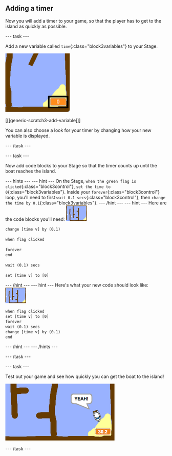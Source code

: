 ## Adding a timer

Now you will add a timer to your game, so that the player has to get to the island as quickly as possible.

--- task ---

Add a new variable called `time`{:class="block3variables"} to your Stage.

 ![screenshot](images/boat-variable-annotated.png)

[[[generic-scratch3-add-variable]]]

You can also choose a look for your timer by changing how your new variable is displayed.

--- /task ---

--- task ---

Now add code blocks to your Stage so that the timer counts up until the boat reaches the island.

--- hints ---
--- hint ---
On the Stage, `when the green flag is clicked`{:class="block3control"}, `set the time to 0`{:class="block3variables"}. Inside your `forever`{:class="block3control"} loop, you'll need to first `wait 0.1 secs`{:class="block3control"}, then `change the time by 0.1`{:class="block3variables"}.
--- /hint ---
--- hint ---
Here are the code blocks you'll need:
![stage](images/stage.png)
```blocks3
change [time v] by (0.1)

when flag clicked

forever
end

wait (0.1) secs

set [time v] to [0]
```
--- /hint ---
--- hint ---
Here's what your new code should look like:
![stage](images/stage.png)
```blocks3
when flag clicked
set [time v] to [0]
forever
wait (0.1) secs
change [time v] by (0.1)
end
```
--- /hint ---
--- /hints ---

--- /task ---

--- task ---

Test out your game and see how quickly you can get the boat to the island!

 ![screenshot](images/boat-variable-test.png)

--- /task ---
